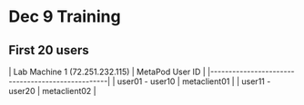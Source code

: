 # Dec 9 Training


## First 20 users
| Lab Machine 1 (72.251.232.115) | MetaPod User ID |
|--------------------------------------------------|
| user01 - user10                | metaclient01    |
| user11 - user20                | metaclient02    |


